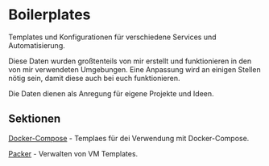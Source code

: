 # Boilerplates
Templates und Konfigurationen für verschiedene Services und Automatisierung.

Diese Daten wurden großtenteils von mir erstellt und funktionieren in den von mir verwendeten Umgebungen. Eine Anpassung wird an einigen Stellen nötig sein, damit diese auch bei euch funktionieren.

Die Daten dienen als Anregung für eigene Projekte und Ideen.

## Sektionen

[Docker-Compose](https://github.com/ctstec/boilerplates/tree/main/docker-compose) - Templaes für dei Verwendung mit Docker-Compose.

[Packer](https://github.com/ctstec/boilerplates/tree/main/packer) - Verwalten von VM Templates.
